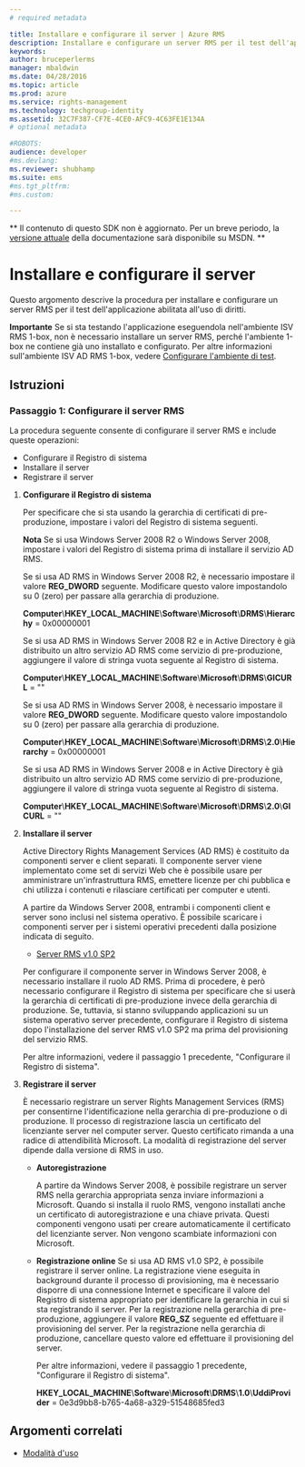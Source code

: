 ```yaml
---
# required metadata

title: Installare e configurare il server | Azure RMS
description: Installare e configurare un server RMS per il test dell'applicazione abilitata all'uso di diritti.
keywords:
author: bruceperlerms
manager: mbaldwin
ms.date: 04/28/2016
ms.topic: article
ms.prod: azure
ms.service: rights-management
ms.technology: techgroup-identity
ms.assetid: 32C7F387-CF7E-4CE0-AFC9-4C63FE1E134A
# optional metadata

#ROBOTS:
audience: developer
#ms.devlang:
ms.reviewer: shubhamp
ms.suite: ems
#ms.tgt_pltfrm:
#ms.custom:

---
```

** Il contenuto di questo SDK non è aggiornato. Per un breve periodo, la [versione attuale](https://msdn.microsoft.com/library/windows/desktop/hh535290(v=vs.85).aspx) della documentazione sarà disponibile su MSDN. **
# Installare e configurare il server

Questo argomento descrive la procedura per installare e configurare un server RMS per il test dell'applicazione abilitata all'uso di diritti.

**Importante** Se si sta testando l'applicazione eseguendola nell'ambiente ISV RMS 1-box, non è necessario installare un server RMS, perché l'ambiente 1-box ne contiene già uno installato e configurato.
Per altre informazioni sull'ambiente ISV AD RMS 1-box, vedere [Configurare l'ambiente di test](how-to-set-up-your-test-environment.md).

 

## Istruzioni

### Passaggio 1: Configurare il server RMS

La procedura seguente consente di configurare il server RMS e include queste operazioni:

-   Configurare il Registro di sistema
-   Installare il server
-   Registrare il server

1.  **Configurare il Registro di sistema**

    Per specificare che si sta usando la gerarchia di certificati di pre-produzione, impostare i valori del Registro di sistema seguenti.

    **Nota** Se si usa Windows Server 2008 R2 o Windows Server 2008, impostare i valori del Registro di sistema prima di installare il servizio AD RMS.

    Se si usa AD RMS in Windows Server 2008 R2, è necessario impostare il valore **REG\_DWORD** seguente. Modificare questo valore impostandolo su 0 (zero) per passare alla gerarchia di produzione.

    **Computer**\\**HKEY\_LOCAL\_MACHINE**\\**Software**\\**Microsoft**\\**DRMS**\\**Hierarchy** = 0x00000001

    Se si usa AD RMS in Windows Server 2008 R2 e in Active Directory è già distribuito un altro servizio AD RMS come servizio di pre-produzione, aggiungere il valore di stringa vuota seguente al Registro di sistema.

    **Computer**\\**HKEY\_LOCAL\_MACHINE**\\**Software**\\**Microsoft**\\**DRMS**\\**GICURL** = ""

    Se si usa AD RMS in Windows Server 2008, è necessario impostare il valore **REG\_DWORD** seguente. Modificare questo valore impostandolo su 0 (zero) per passare alla gerarchia di produzione.

    **Computer**\\**HKEY\_LOCAL\_MACHINE**\\**Software**\\**Microsoft**\\**DRMS**\\**2.0**\\**Hierarchy** = 0x00000001

    Se si usa AD RMS in Windows Server 2008 e in Active Directory è già distribuito un altro servizio AD RMS come servizio di pre-produzione, aggiungere il valore di stringa vuota seguente al Registro di sistema.

    **Computer**\\**HKEY\_LOCAL\_MACHINE**\\**Software**\\**Microsoft**\\**DRMS**\\**2.0**\\**GICURL** = ""

2.  **Installare il server**

    Active Directory Rights Management Services (AD RMS) è costituito da componenti server e client separati. Il componente server viene implementato come set di servizi Web che è possibile usare per amministrare un'infrastruttura RMS, emettere licenze per chi pubblica e chi utilizza i contenuti e rilasciare certificati per computer e utenti.

    A partire da Windows Server 2008, entrambi i componenti client e server sono inclusi nel sistema operativo. È possibile scaricare i componenti server per i sistemi operativi precedenti dalla posizione indicata di seguito.

    -   [Server RMS v1.0 SP2](http://go.microsoft.com/fwlink/p/?linkid=73722)

    Per configurare il componente server in Windows Server 2008, è necessario installare il ruolo AD RMS. Prima di procedere, è però necessario configurare il Registro di sistema per specificare che si userà la gerarchia di certificati di pre-produzione invece della gerarchia di produzione. Se, tuttavia, si stanno sviluppando applicazioni su un sistema operativo server precedente, configurare il Registro di sistema dopo l'installazione del server RMS v1.0 SP2 ma prima del provisioning del servizio RMS.

    Per altre informazioni, vedere il passaggio 1 precedente, "Configurare il Registro di sistema".

3.  **Registrare il server**

    È necessario registrare un server Rights Management Services (RMS) per consentirne l'identificazione nella gerarchia di pre-produzione o di produzione. Il processo di registrazione lascia un certificato del licenziante server nel computer server. Questo certificato rimanda a una radice di attendibilità Microsoft. La modalità di registrazione del server dipende dalla versione di RMS in uso.

    -   **Autoregistrazione**

        A partire da Windows Server 2008, è possibile registrare un server RMS nella gerarchia appropriata senza inviare informazioni a Microsoft. Quando si installa il ruolo RMS, vengono installati anche un certificato di autoregistrazione e una chiave privata. Questi componenti vengono usati per creare automaticamente il certificato del licenziante server. Non vengono scambiate informazioni con Microsoft.

    -   **Registrazione online** Se si usa AD RMS v1.0 SP2, è possibile registrare il server online. La registrazione viene eseguita in background durante il processo di provisioning, ma è necessario disporre di una connessione Internet e specificare il valore del Registro di sistema appropriato per identificare la gerarchia in cui si sta registrando il server. Per la registrazione nella gerarchia di pre-produzione, aggiungere il valore **REG\_SZ** seguente ed effettuare il provisioning del server. Per la registrazione nella gerarchia di produzione, cancellare questo valore ed effettuare il provisioning del server.

        Per altre informazioni, vedere il passaggio 1 precedente, "Configurare il Registro di sistema".

        **HKEY\_LOCAL\_MACHINE**\\**Software**\\**Microsoft**\\**DRMS**\\**1.0**\\**UddiProvider** = 0e3d9bb8-b765-4a68-a329-51548685fed3

## Argomenti correlati

* [Modalità d'uso](how-to-use-msipc.md)
 

 





<!--HONumber=Jun16_HO1-->


